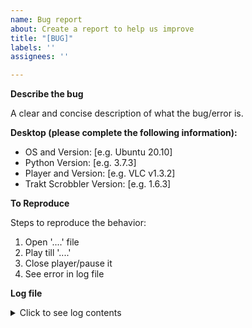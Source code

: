 ```yaml
---
name: Bug report
about: Create a report to help us improve
title: "[BUG]"
labels: ''
assignees: ''

---
```


**Describe the bug**

A clear and concise description of what the bug/error is.

**Desktop (please complete the following information):**
 - OS and Version: [e.g. Ubuntu 20.10]
 - Python Version: [e.g. 3.7.3]
 - Player and Version: [e.g. VLC v1.3.2]
 - Trakt Scrobbler Version: [e.g. 1.6.3]

**To Reproduce**

Steps to reproduce the behavior:
1. Open '....' file
2. Play till '....'
3. Close player/pause it
4. See error in log file

**Log file**

<!--
WARNING: The log file may contain passwords and other personally identifiable 
information like media file paths. If you are privacy-conscious (which you should be), 
only paste the relevant parts, and take care to redact out the personal info.
In case that info is required for fixing the issue, we can later discuss how to get it.
-->

<details><summary>Click to see log contents</summary> <!--DO NOT REMOVE THIS LINE-->
<p>

```<!--DO NOT REMOVE THE THREE BACKTICKS. Replace only the next line completely-->
(replace this line) *PASTE LOG FILE CONTENTS HERE* Command: "trakts log open" or "trakts log path"
```
</p>
</details>
